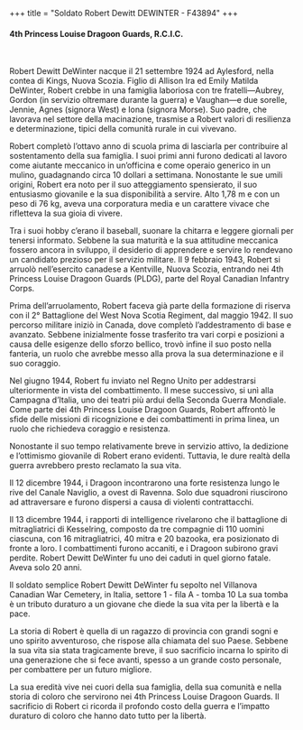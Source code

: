 +++
title = "Soldato Robert Dewitt DEWINTER - F43894"
+++

#### 4th Princess Louise Dragoon Guards, R.C.I.C.
<br>


Robert Dewitt DeWinter nacque il 21 settembre 1924 ad Aylesford, nella contea di Kings, Nuova Scozia. Figlio di Allison Ira ed Emily Matilda DeWinter, Robert crebbe in una famiglia laboriosa con tre fratelli—Aubrey, Gordon (in servizio oltremare durante la guerra) e Vaughan—e due sorelle, Jennie, Agnes (signora West) e Iona (signora Morse). Suo padre, che lavorava nel settore della macinazione, trasmise a Robert valori di resilienza e determinazione, tipici della comunità rurale in cui vivevano.

Robert completò l’ottavo anno di scuola prima di lasciarla per contribuire al sostentamento della sua famiglia. I suoi primi anni furono dedicati al lavoro come aiutante meccanico in un’officina e come operaio generico in un mulino, guadagnando circa 10 dollari a settimana. Nonostante le sue umili origini, Robert era noto per il suo atteggiamento spensierato, il suo entusiasmo giovanile e la sua disponibilità a servire. Alto 1,78 m e con un peso di 76 kg, aveva una corporatura media e un carattere vivace che rifletteva la sua gioia di vivere.

Tra i suoi hobby c’erano il baseball, suonare la chitarra e leggere giornali per tenersi informato. Sebbene la sua maturità e la sua attitudine meccanica fossero ancora in sviluppo, il desiderio di apprendere e servire lo rendevano un candidato prezioso per il servizio militare. 
Il 9 febbraio 1943, Robert si arruolò nell’esercito canadese a Kentville, Nuova Scozia, entrando nei 4th Princess Louise Dragoon Guards (PLDG), parte del Royal Canadian Infantry Corps.

Prima dell’arruolamento, Robert faceva già parte della formazione di riserva con il 2° Battaglione del West Nova Scotia Regiment, dal maggio 1942. 
Il suo percorso militare iniziò in Canada, dove completò l’addestramento di base e avanzato. Sebbene inizialmente fosse trasferito tra vari corpi e posizioni a causa delle esigenze dello sforzo bellico, trovò infine il suo posto nella fanteria, un ruolo che avrebbe messo alla prova la sua determinazione e il suo coraggio.

Nel giugno 1944, Robert fu inviato nel Regno Unito per addestrarsi ulteriormente in vista del combattimento. Il mese successivo, si unì alla Campagna d’Italia, uno dei teatri più ardui della Seconda Guerra Mondiale. Come parte dei 4th Princess Louise Dragoon Guards, Robert affrontò le sfide delle missioni di ricognizione e dei combattimenti in prima linea, un ruolo che richiedeva coraggio e resistenza.

Nonostante il suo tempo relativamente breve in servizio attivo, la dedizione e l’ottimismo giovanile di Robert erano evidenti. Tuttavia, le dure realtà della guerra avrebbero presto reclamato la sua vita.

Il 12 dicembre 1944, i Dragoon incontrarono una forte resistenza lungo le rive del Canale Naviglio, a ovest di Ravenna. Solo due squadroni riuscirono ad attraversare e furono dispersi a causa di violenti contrattacchi.

Il 13 dicembre 1944, i rapporti di intelligence rivelarono che il battaglione di mitragliatrici di Kesselring, composto da tre compagnie di 110 uomini ciascuna, con 16 mitragliatrici, 40 mitra e 20 bazooka, era posizionato di fronte a loro. I combattimenti furono accaniti, e i Dragoon subirono gravi perdite. 
Robert Dewitt DeWinter fu uno dei caduti in quel giorno fatale. Aveva solo 20 anni.

Il soldato semplice Robert Dewitt DeWinter fu sepolto nel Villanova Canadian War Cemetery, in Italia, settore 1 - fila A  - tomba 10
La sua tomba è un tributo duraturo a un giovane che diede la sua vita per la libertà e la pace.

La storia di Robert è quella di un ragazzo di provincia con grandi sogni e uno spirito avventuroso, che rispose alla chiamata del suo Paese. 
Sebbene la sua vita sia stata tragicamente breve, il suo sacrificio incarna lo spirito di una generazione che si fece avanti, spesso a un grande costo personale, per combattere per un futuro migliore.

La sua eredità vive nei cuori della sua famiglia, della sua comunità e nella storia di coloro che servirono nei 4th Princess Louise Dragoon Guards. 
Il sacrificio di Robert ci ricorda il profondo costo della guerra e l’impatto duraturo di coloro che hanno dato tutto per la libertà.


